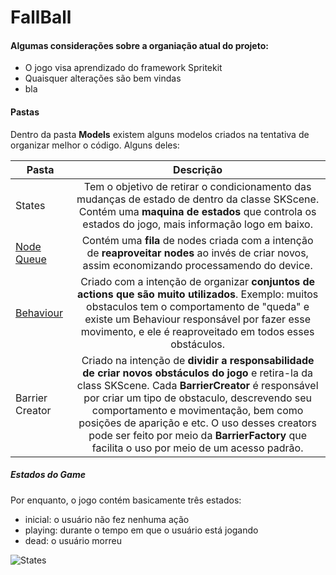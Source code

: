 # FallBall

#### Algumas considerações sobre a organiação atual do projeto:
* O jogo visa aprendizado do framework Spritekit
* Quaisquer alterações são bem vindas
* bla


#### Pastas

Dentro da pasta **Models** existem alguns modelos criados na tentativa de organizar melhor o código. Alguns deles:

| Pasta        | Descrição           |
| ------------- |:-------------:|
| States        | Tem o objetivo de retirar o condicionamento das mudanças de estado de dentro da classe SKScene. Contém uma **maquina de estados** que controla os estados do jogo, mais informação logo em baixo.|
| [Node Queue](https://github.com/EliasPaulinoAndrade/FallBall/tree/master/FallBall/Models/Node%20Queue)      | Contém uma **fila** de nodes criada com a intenção de **reaproveitar nodes** ao invés de criar novos, assim economizando processamendo do device.|
| [Behaviour](https://github.com/EliasPaulinoAndrade/FallBall/tree/master/FallBall/Models/Behaviour) | Criado com a intenção de organizar **conjuntos de actions que são muito utilizados**. Exemplo:  muitos obstaculos tem o comportamento de "queda" e existe um Behaviour responsável por fazer esse movimento, e ele é reaproveitado em todos esses obstáculos. |
| Barrier Creator | Criado na intenção de **dividir a responsabilidade de criar novos obstáculos do jogo** e retira-la da class SKScene. Cada **BarrierCreator** é responsável por criar um tipo de obstaculo, descrevendo seu comportamento e movimentação, bem como posições de aparição e etc. O uso desses creators pode ser feito por meio da **BarrierFactory** que facilita o uso por meio de um acesso padrão.|

##### Estados do Game
Por enquanto, o jogo contém basicamente três estados:
* inicial: o usuário não fez nenhuma ação
* playing: durante o tempo em que o usuário está jogando
* dead: o usuário morreu

![States](https://i.imgur.com/OivXW1j.png)
